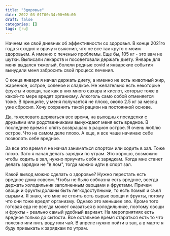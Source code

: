 ```yaml
---
title: "Здоровье"
date: 2022-03-01T00:34:00+06:00
draft: false
categories: []
tags: [ru]
---
```


Начнем же свой дневник об эффективности со здоровья. В конце 2021го года я сходил к врачу и выяснил, что не все так круто с моим здоровьем. А именно с печенью проблемы. Еще бы, 105 кг - это вам не шутки. Выписали лекарств и посоветовали держать диету. Январь для меня выдался тяжелый, болели родные covid и январские события вынудили меня забросить свой процесс лечения.

С конца января я начал держать диету, а именно не есть животный жир, жаренное, острое, соленое и сладкое. Не желательно есть некоторые фрукты и овощи, так как в них много сахара и кислот, которые тоже в какой-то мере вредят организму. Алкоголь само собой отменяется тоже. В принципе, у меня получается не плохо, около 2.5 кг за месяц уже сбросил. Хочу сохранить такой рацион на постоянной основе.

Да, тяжеловато держаться все время, на выходных посиделки с друзьями или родственниками вынуждают меня есть вредное. В последнее время я опять возвращаю в рацион острое. Я очень люблю острое. Что на самом деле плохо. А еще, я все чаще начинаю себе позволять себе вредное.

За все это время я не начал заниматься спортом или ходить в зал. Тоже плохо. Зато я начал делать зарядки по утрам. Это хорошо, возможно чтобы ходить в зал, нужно приучить себя к зарядкам. Когда мне станет делать зарядки не "в лом", тогда можно идти в спорт зал.

Какой вывод можно сделать о здоровье? Нужно перестать есть вредное дома совсем. Чтобы не было соблазна есть вредное, всегда держать холодильник заполненным овощами и фруктами. Причем овощи и фрукты должны быть легкодоступными, то есть помыл и съел сырыми. Я знаю, что мне не стоить есть сырые овощи и фрукты, потому что они тоже вредят организму. Однако это меньшее зло. Кроме того готовая еда не всегда может оказаться в холодильнике, поэтому овощи и фрукты - реально самый удобный вариант. На мероприятиях есть вредное только до сытости. Все остальное время стараться есть то что полезно или пить воду или чай. В апреле нужно пойти в зал, а в марте я буду привыкать к зарядкам по утрам.
